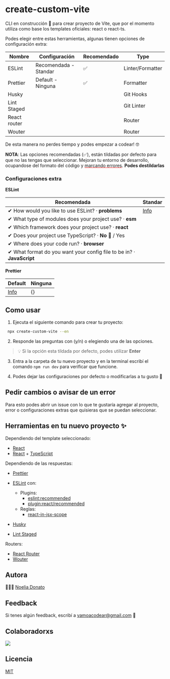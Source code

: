 # create-custom-vite

CLI en construcción 🚧 para crear proyecto de Vite, que por el momento utiliza como base los templates oficiales: react o react-ts.

Podes elegir entre estas herramientas, algunas tienen opciones de configuración extra:

| Nombre       | Configuración         | Recomendado | Type             |
| ------------ | --------------------- | ----------- | ---------------- |
| ESLint       | Recomendada - Standar | ✅          | Linter/Formatter |
| Prettier     | Default - Ninguna     | ✅          | Formatter        |
| Husky        |                       |             | Git Hooks        |
| Lint Staged  |                       |             | Git Linter       |
| React router |                       |             | Router           |
| Wouter       |                       |             | Router           |

De esta manera no perdes tiempo y podes empezar a codear! 🤓

**NOTA**: Las opciones recomendadas (✅), están tildadas por defecto para que no las tengas que seleccionar. Mejoran tu entorno de desarrollo, ocupandose del formato del código y <span style="text-decoration: underline; text-decoration-skip-ink: auto; text-decoration-color: red;">marcando errores</span>. **Podes destildarlas**

### Configuraciones extra

**ESLint**

| **Recomendada**                                                       | Standar                                                |
| --------------------------------------------------------------------- | ------------------------------------------------------ |
| ✔ How would you like to use ESLint? · **problems**                    | [Info](https://www.npmjs.com/package/standard#install) |
| ✔ What type of modules does your project use? · **esm**               |
| ✔ Which framework does your project use? · **react**                  |
| ✔ Does your project use TypeScript? · **No 🚧** / Yes                 |
| ✔ Where does your code run? · **browser**                             |
| ✔ What format do you want your config file to be in? · **JavaScript** |

**Prettier**

| **Default**                | Ninguna |
| -------------------------- | ------- |
| [Info](PRETTIER_CONFIG.md) | {}      |

## Como usar

1. Ejecuta el siguiente comando para crear tu proyecto:

```bash
 npx create-custom-vite --en
```

2. Responde las preguntas con (y/n) o elegiendo una de las opciones.

> 💡 Si la opción esta tildada por defecto, podes utilizar **Enter**

3. Entra a la carpeta de tu nuevo proyecto y en la terminal escribí el comando `npm run dev` para verificar que funcione.

4. Podes dejar las configuraciones por defecto o modificarlas a tu gusto 🥳

## Pedir cambios o avisar de un error

Para esto podes abrir un issue con lo que te gustaría agregar al proyecto, error o configuraciones extras que quisieras que se puedan seleccionar.

## Herramientas en tu nuevo proyecto ✨

Dependiendo del template seleccionado:

- [React](https://reactjs.org/)
- [React](https://reactjs.org/) + [TypeScript](https://www.typescriptlang.org/)

Dependiendo de las respuestas:

- [Prettier](https://prettier.io/)
- [ESLint](https://eslint.org/) con:

  - Plugins:
    - [eslint:recommended](https://eslint.org/docs/latest/rules)
    - [plugin:react/recommended](https://github.com/jsx-eslint/eslint-plugin-react#list-of-supported-rules)
  - Reglas:
    - [react-in-jsx-scope](https://github.com/jsx-eslint/eslint-plugin-react/blob/master/docs/rules/react-in-jsx-scope.md)

- [Husky](https://github.com/typicode/husky)
- [Lint Staged](https://github.com/okonet/lint-staged)

Routers:

- [React Router](https://reactrouter.com/docs/en/v6/getting-started/overview)
- [Wouter](https://github.com/molefrog/wouter)

## Autora

👩🏻‍💻 [Noelia Donato](https://www.github.com/nsdonato)

## Feedback

Si tenes algún feedback, escribí a vamoacodear@gmail.com 🤗

## Colaboradorxs

<a href="https://github.com/vamoacodear/create-custom-vite/graphs/contributors">
  <img src="https://contrib.rocks/image?repo=vamoacodear/create-custom-vite" />
</a>

## Licencia

[MIT](https://choosealicense.com/licenses/mit/)
